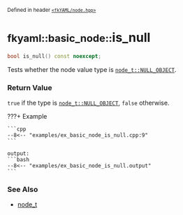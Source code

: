 <small>Defined in header [`<fkYAML/node.hpp>`](https://github.com/fktn-k/fkYAML/blob/develop/include/fkYAML/node.hpp)</small>

# <small>fkyaml::basic_node::</small>is_null

```cpp
bool is_null() const noexcept;
```

Tests whether the node value type is [`node_t::NULL_OBJECT`](node_t.md).  

### **Return Value**

`true` if the type is [`node_t::NULL_OBJECT`](node_t.md), `false` otherwise.  

???+ Example

    ```cpp
    --8<-- "examples/ex_basic_node_is_null.cpp:9"
    ```

    output:
    ```bash
    --8<-- "examples/ex_basic_node_is_null.output"
    ```

### **See Also**

* [node_t](node_t.md)
